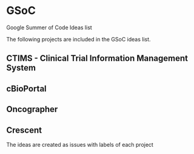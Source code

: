 # GSoC
Google Summer of Code Ideas list

The following projects are included in the GSoC ideas list.

## CTIMS - Clinical Trial Information Management System
## cBioPortal
## Oncographer
## Crescent

The ideas are created as issues with labels of each project
